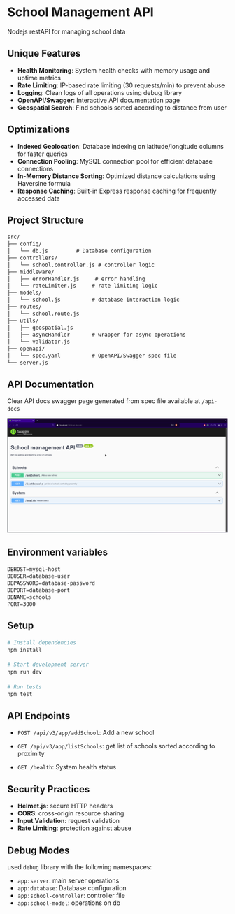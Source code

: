 # School Management API

Nodejs restAPI for managing school data

## Unique Features

- **Health Monitoring**: System health checks with memory usage and uptime metrics
- **Rate Limiting**: IP-based rate limiting (30 requests/min) to prevent abuse
- **Logging**: Clean logs of all operations using debug library
- **OpenAPI/Swagger**: Interactive API documentation page
- **Geospatial Search**: Find schools sorted according to distance from user

## Optimizations

- **Indexed Geolocation**: Database indexing on latitude/longitude columns for faster queries
- **Connection Pooling**: MySQL connection pool for efficient database connections
- **In-Memory Distance Sorting**: Optimized distance calculations using Haversine formula
- **Response Caching**: Built-in Express response caching for frequently accessed data

## Project Structure

```
src/
├── config/
│   └── db.js         # Database configuration
├── controllers/
│   └── school.controller.js # controller logic
├── middleware/
│   ├── errorHandler.js     # error handling
│   └── rateLimiter.js     # rate limiting logic
├── models/
│   └── school.js          # database interaction logic
├── routes/
│   └── school.route.js
├── utils/
│   ├── geospatial.js
│   ├── asyncHandler       # wrapper for async operations
│   └── validator.js
├── openapi/
│   └── spec.yaml          # OpenAPI/Swagger spec file
└── server.js
```

## API Documentation

Clear API docs swagger page generated from spec file available at `/api-docs`

![Swagger UI](./assets/swaggerPage.png)

## Environment variables

```env
DBHOST=mysql-host
DBUSER=database-user
DBPASSWORD=database-password
DBPORT=database-port
DBNAME=schools
PORT=3000
```

## Setup

```bash
# Install dependencies
npm install

# Start development server
npm run dev

# Run tests
npm test
```

## API Endpoints

- `POST /api/v3/app/addSchool`: Add a new school
- `GET /api/v3/app/listSchools`: get list of schools sorted according to proximity

- `GET /health`: System health status

## Security Practices

- **Helmet.js**: secure HTTP headers
- **CORS**: cross-origin resource sharing
- **Input Validation**: request validation
- **Rate Limiting**: protection against abuse

## Debug Modes

used `debug` library with the following namespaces:

- `app:server`: main server operations
- `app:database`: Database configuration
- `app:school-controller`: controller file
- `app:school-model`: operations on db
